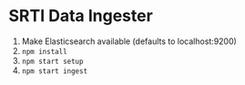 # SRTI Data Ingester

1. Make Elasticsearch available (defaults to localhost:9200)
1. `npm install`
1. `npm start setup`
1. `npm start ingest`
